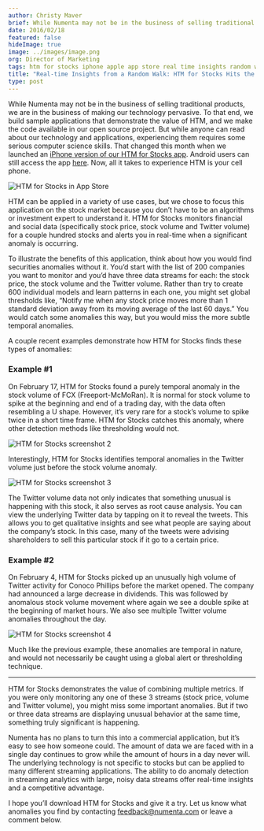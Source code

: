 ```yaml
---
author: Christy Maver
brief: While Numenta may not be in the business of selling traditional products, we are in the business of making our technology pervasive. To that end, we build sample applications that demonstrate the value of HTM
date: 2016/02/18
featured: false
hideImage: true
image: ../images/image.png
org: Director of Marketing
tags: htm for stocks iphone apple app store real time insights random walk hierarchical temporal memory
title: "Real-time Insights from a Random Walk: HTM for Stocks Hits the iPhone"
type: post
---
```


While Numenta may not be in the business of selling traditional products, we are
in the business of making our technology pervasive. To that end, we build sample
applications that demonstrate the value of HTM, and we make the code available
in our open source project.  But while anyone can read about our technology and
applications, experiencing them requires some serious computer science skills.
That changed this month when we launched an
[iPhone version of our HTM for Stocks app](https://itunes.apple.com/us/app/htm-for-stocks/id1049429350?mt=8).
Android users can still access the app
[here](https://play.google.com/store/apps/details?id=com.numenta.taurus).
Now, all it takes to experience HTM is your cell phone.

![HTM for Stocks in App Store](../images/1.png)

HTM can be applied in a variety of use cases, but we chose to focus this
application on the stock market because you don’t have to be an algorithms or
investment expert to understand it. HTM for Stocks monitors financial and social
data (specifically stock price, stock volume and Twitter volume) for a couple
hundred stocks and alerts you in real-time when a significant anomaly is
occurring.

To illustrate the benefits of this application, think about how you would find
securities anomalies without it. You’d start with the list of 200 companies you
want to monitor and you’d have three data streams for each: the stock price, the
stock volume and the Twitter volume. Rather than try to create 600 individual
models and learn patterns in each one, you might set global thresholds like,
“Notify me when any stock price moves more than 1 standard deviation away from
its moving average of the last 60 days.” You would catch some anomalies this
way, but you would miss the more subtle temporal anomalies.

A couple recent examples demonstrate how HTM for Stocks finds these types of
anomalies:

### Example #1

On February 17, HTM for Stocks found a purely temporal anomaly in the stock
volume of FCX (Freeport-McMoRan).  It is normal for stock volume to spike at the
beginning and end of a trading day, with the data often resembling a U shape.
However, it’s very rare for a stock’s volume to spike twice in a short time
frame.  HTM for Stocks catches this anomaly, where other detection methods like
thresholding would not.

![HTM for Stocks screenshot 2](../images/2.png)

Interestingly, HTM for Stocks identifies temporal anomalies in the Twitter
volume just before the stock volume anomaly.   

![HTM for Stocks screenshot 3](../images/3.png)

The Twitter volume data not only indicates that something unusual is happening
with this stock, it also serves as root cause analysis.  You can view the
underlying Twitter data by tapping on it to reveal the tweets.  This allows you
to get qualitative insights and see what people are saying about the company’s
stock.  In this case, many of the tweets were advising shareholders to sell this
particular stock if it go to a certain price.  

### Example #2

On February 4, HTM for Stocks picked up an unusually high volume of Twitter
activity for Conoco Phillips before the market opened. The company had announced
a large decrease in dividends. This was followed by anomalous stock volume
movement where again we see a double spike at the beginning of market hours.
We also see multiple Twitter volume anomalies throughout the day.

![HTM for Stocks screenshot 4](../images/4.png)

Much like the previous example, these anomalies are temporal in nature, and
would not necessarily be caught using a global alert or thresholding technique.

---

HTM for Stocks demonstrates the value of combining multiple metrics.  If you
were only monitoring any one of these 3 streams (stock price, volume and Twitter
volume), you might miss some important anomalies.  But if two or three data
streams are displaying unusual behavior at the same time, something truly
significant is happening.

Numenta has no plans to turn this into a commercial application, but it’s easy
to see how someone could.  The amount of data we are faced with in a single day
continues to grow while the amount of hours in a day never will. The underlying
technology is not specific to stocks but can be applied to many different
streaming applications. The ability to do anomaly detection in streaming
analytics with large, noisy data streams offer real-time insights and a
competitive advantage.

I hope you’ll download HTM for Stocks and give it a try. Let us know what
anomalies you find by contacting
[feedback@numenta.com](mailto:feedback@numenta.com) or leave a comment below.  
